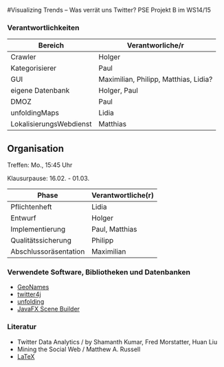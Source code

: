 ﻿#Visualizing Trends – Was verrät uns Twitter?
PSE Projekt B im WS14/15

### Verantwortlichkeiten

Bereich | Verantworliche/r
------------ | -------------
Crawler | Holger
Kategorisierer | Paul
GUI | Maximilian, Philipp, Matthias, Lidia?
eigene Datenbank | Holger, Paul
DMOZ | Paul
unfoldingMaps | Lidia
LokalisierungsWebdienst | Matthias

## Organisation
Treffen: Mo., 15:45 Uhr

Klausurpause: 16.02. - 01.03.

Phase | Verantwortliche(r)
------------ | -------------
Pflichtenheft | Lidia
Entwurf | Holger
Implementierung | Paul, Matthias
Qualitätssicherung | Philipp
Abschlussoräsentation | Maximilian

### Verwendete Software, Bibliotheken und Datenbanken
* [GeoNames](http://www.geonames.org/)
* [twitter4j](http://twitter4j.org/en/index.html)
* [unfolding](http://unfoldingmaps.org)
* [JavaFX Scene Builder](http://www.oracle.com/technetwork/java/javase/downloads/javafxscenebuilder-info-2157684.html)

### Literatur
* Twitter Data Analytics / by Shamanth Kumar, Fred Morstatter, Huan Liu
* Mining the Social Web  / Matthew A. Russell
* [LaTeX](http://liinwww.ira.uka.de/~thw/vl-latex-co/)